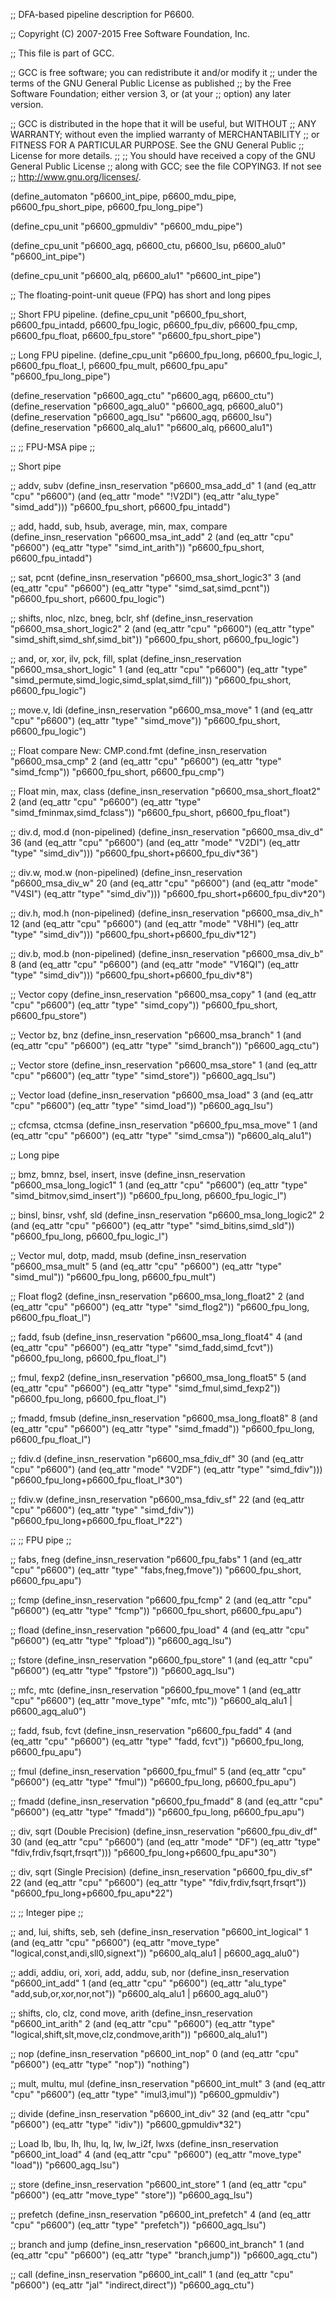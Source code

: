 ;; DFA-based pipeline description for P6600.

;; Copyright (C) 2007-2015 Free Software Foundation, Inc.

;; This file is part of GCC.

;; GCC is free software; you can redistribute it and/or modify it
;; under the terms of the GNU General Public License as published
;; by the Free Software Foundation; either version 3, or (at your
;; option) any later version.

;; GCC is distributed in the hope that it will be useful, but WITHOUT
;; ANY WARRANTY; without even the implied warranty of MERCHANTABILITY
;; or FITNESS FOR A PARTICULAR PURPOSE.  See the GNU General Public
;; License for more details.
;;
;; You should have received a copy of the GNU General Public License
;; along with GCC; see the file COPYING3.  If not see
;; <http://www.gnu.org/licenses/>.

(define_automaton "p6600_int_pipe, p6600_mdu_pipe, p6600_fpu_short_pipe,
    p6600_fpu_long_pipe")

(define_cpu_unit "p6600_gpmuldiv" "p6600_mdu_pipe")

(define_cpu_unit "p6600_agq, p6600_ctu, p6600_lsu, p6600_alu0" "p6600_int_pipe")

(define_cpu_unit "p6600_alq, p6600_alu1" "p6600_int_pipe")

;; The floating-point-unit queue (FPQ) has short and long pipes

;; Short FPU pipeline.
(define_cpu_unit "p6600_fpu_short, p6600_fpu_intadd, p6600_fpu_logic,
		  p6600_fpu_div, p6600_fpu_cmp, p6600_fpu_float,
		  p6600_fpu_store" "p6600_fpu_short_pipe")

;; Long FPU pipeline.
(define_cpu_unit "p6600_fpu_long, p6600_fpu_logic_l, p6600_fpu_float_l,
		  p6600_fpu_mult, p6600_fpu_apu" "p6600_fpu_long_pipe")

(define_reservation "p6600_agq_ctu" "p6600_agq, p6600_ctu")
(define_reservation "p6600_agq_alu0" "p6600_agq, p6600_alu0")
(define_reservation "p6600_agq_lsu" "p6600_agq, p6600_lsu")
(define_reservation "p6600_alq_alu1" "p6600_alq, p6600_alu1")

;;
;; FPU-MSA pipe
;;

;; Short pipe

;; addv, subv
(define_insn_reservation "p6600_msa_add_d" 1
  (and (eq_attr "cpu" "p6600")
       (and (eq_attr "mode" "!V2DI")
	    (eq_attr "alu_type" "simd_add")))
  "p6600_fpu_short, p6600_fpu_intadd")

;; add, hadd, sub, hsub, average, min, max, compare
(define_insn_reservation "p6600_msa_int_add" 2
  (and (eq_attr "cpu" "p6600")
       (eq_attr "type" "simd_int_arith"))
  "p6600_fpu_short, p6600_fpu_intadd")

;; sat, pcnt
(define_insn_reservation "p6600_msa_short_logic3" 3
  (and (eq_attr "cpu" "p6600")
       (eq_attr "type" "simd_sat,simd_pcnt"))
  "p6600_fpu_short, p6600_fpu_logic")

;; shifts, nloc, nlzc, bneg, bclr, shf
(define_insn_reservation "p6600_msa_short_logic2" 2
  (and (eq_attr "cpu" "p6600")
       (eq_attr "type" "simd_shift,simd_shf,simd_bit"))
  "p6600_fpu_short, p6600_fpu_logic")

;; and, or, xor, ilv, pck, fill, splat
(define_insn_reservation "p6600_msa_short_logic" 1
  (and (eq_attr "cpu" "p6600")
       (eq_attr "type" "simd_permute,simd_logic,simd_splat,simd_fill"))
  "p6600_fpu_short, p6600_fpu_logic")

;; move.v, ldi
(define_insn_reservation "p6600_msa_move" 1
  (and (eq_attr "cpu" "p6600")
       (eq_attr "type" "simd_move"))
  "p6600_fpu_short, p6600_fpu_logic")

;; Float compare New: CMP.cond.fmt
(define_insn_reservation "p6600_msa_cmp" 2
  (and (eq_attr "cpu" "p6600")
       (eq_attr "type" "simd_fcmp"))
  "p6600_fpu_short, p6600_fpu_cmp")

;; Float min, max, class
(define_insn_reservation "p6600_msa_short_float2" 2
  (and (eq_attr "cpu" "p6600")
       (eq_attr "type" "simd_fminmax,simd_fclass"))
  "p6600_fpu_short, p6600_fpu_float")

;; div.d, mod.d (non-pipelined)
(define_insn_reservation "p6600_msa_div_d" 36
  (and (eq_attr "cpu" "p6600")
       (and (eq_attr "mode" "V2DI")
	    (eq_attr "type" "simd_div")))
  "p6600_fpu_short+p6600_fpu_div*36")

;; div.w, mod.w (non-pipelined)
(define_insn_reservation "p6600_msa_div_w" 20
  (and (eq_attr "cpu" "p6600")
       (and (eq_attr "mode" "V4SI")
	    (eq_attr "type" "simd_div")))
  "p6600_fpu_short+p6600_fpu_div*20")

;; div.h, mod.h (non-pipelined)
(define_insn_reservation "p6600_msa_div_h" 12
  (and (eq_attr "cpu" "p6600")
       (and (eq_attr "mode" "V8HI")
	    (eq_attr "type" "simd_div")))
  "p6600_fpu_short+p6600_fpu_div*12")

;; div.b, mod.b (non-pipelined)
(define_insn_reservation "p6600_msa_div_b" 8
  (and (eq_attr "cpu" "p6600")
       (and (eq_attr "mode" "V16QI")
	    (eq_attr "type" "simd_div")))
  "p6600_fpu_short+p6600_fpu_div*8")

;; Vector copy
(define_insn_reservation "p6600_msa_copy" 1
  (and (eq_attr "cpu" "p6600")
       (eq_attr "type" "simd_copy"))
  "p6600_fpu_short, p6600_fpu_store")

;; Vector bz, bnz
(define_insn_reservation "p6600_msa_branch" 1
  (and (eq_attr "cpu" "p6600")
       (eq_attr "type" "simd_branch"))
  "p6600_agq_ctu")

;; Vector store
(define_insn_reservation "p6600_msa_store" 1
  (and (eq_attr "cpu" "p6600")
       (eq_attr "type" "simd_store"))
  "p6600_agq_lsu")

;; Vector load
(define_insn_reservation "p6600_msa_load" 3
  (and (eq_attr "cpu" "p6600")
       (eq_attr "type" "simd_load"))
  "p6600_agq_lsu")

;; cfcmsa, ctcmsa
(define_insn_reservation "p6600_fpu_msa_move" 1
  (and (eq_attr "cpu" "p6600")
       (eq_attr "type" "simd_cmsa"))
  "p6600_alq_alu1")

;; Long pipe

;; bmz, bmnz, bsel, insert, insve
(define_insn_reservation "p6600_msa_long_logic1" 1
  (and (eq_attr "cpu" "p6600")
       (eq_attr "type" "simd_bitmov,simd_insert"))
  "p6600_fpu_long, p6600_fpu_logic_l")

;; binsl, binsr, vshf, sld
(define_insn_reservation "p6600_msa_long_logic2" 2
  (and (eq_attr "cpu" "p6600")
       (eq_attr "type" "simd_bitins,simd_sld"))
  "p6600_fpu_long, p6600_fpu_logic_l")

;; Vector mul, dotp, madd, msub
(define_insn_reservation "p6600_msa_mult" 5
  (and (eq_attr "cpu" "p6600")
       (eq_attr "type" "simd_mul"))
  "p6600_fpu_long, p6600_fpu_mult")

;; Float flog2
(define_insn_reservation "p6600_msa_long_float2" 2
  (and (eq_attr "cpu" "p6600")
       (eq_attr "type" "simd_flog2"))
  "p6600_fpu_long, p6600_fpu_float_l")

;; fadd, fsub
(define_insn_reservation "p6600_msa_long_float4" 4
  (and (eq_attr "cpu" "p6600")
       (eq_attr "type" "simd_fadd,simd_fcvt"))
  "p6600_fpu_long, p6600_fpu_float_l")

;; fmul, fexp2
(define_insn_reservation "p6600_msa_long_float5" 5
  (and (eq_attr "cpu" "p6600")
       (eq_attr "type" "simd_fmul,simd_fexp2"))
  "p6600_fpu_long, p6600_fpu_float_l")

;; fmadd, fmsub
(define_insn_reservation "p6600_msa_long_float8" 8
  (and (eq_attr "cpu" "p6600")
       (eq_attr "type" "simd_fmadd"))
  "p6600_fpu_long, p6600_fpu_float_l")

;; fdiv.d
(define_insn_reservation "p6600_msa_fdiv_df" 30
  (and (eq_attr "cpu" "p6600")
       (and (eq_attr "mode" "V2DF")
	    (eq_attr "type" "simd_fdiv")))
  "p6600_fpu_long+p6600_fpu_float_l*30")

;; fdiv.w
(define_insn_reservation "p6600_msa_fdiv_sf" 22
  (and (eq_attr "cpu" "p6600")
       (eq_attr "type" "simd_fdiv"))
  "p6600_fpu_long+p6600_fpu_float_l*22")

;;
;; FPU pipe
;;

;; fabs, fneg
(define_insn_reservation "p6600_fpu_fabs" 1
  (and (eq_attr "cpu" "p6600")
       (eq_attr "type" "fabs,fneg,fmove"))
  "p6600_fpu_short, p6600_fpu_apu")

;; fcmp
(define_insn_reservation "p6600_fpu_fcmp" 2
  (and (eq_attr "cpu" "p6600")
       (eq_attr "type" "fcmp"))
  "p6600_fpu_short, p6600_fpu_apu")

;; fload
(define_insn_reservation "p6600_fpu_load" 4
  (and (eq_attr "cpu" "p6600")
       (eq_attr "type" "fpload"))
  "p6600_agq_lsu")

;; fstore
(define_insn_reservation "p6600_fpu_store" 1
  (and (eq_attr "cpu" "p6600")
       (eq_attr "type" "fpstore"))
  "p6600_agq_lsu")

;; mfc, mtc
(define_insn_reservation "p6600_fpu_move" 1
  (and (eq_attr "cpu" "p6600")
       (eq_attr "move_type" "mfc, mtc"))
  "p6600_alq_alu1 | p6600_agq_alu0")

;; fadd, fsub, fcvt
(define_insn_reservation "p6600_fpu_fadd" 4
  (and (eq_attr "cpu" "p6600")
       (eq_attr "type" "fadd, fcvt"))
  "p6600_fpu_long, p6600_fpu_apu")

;; fmul
(define_insn_reservation "p6600_fpu_fmul" 5
  (and (eq_attr "cpu" "p6600")
       (eq_attr "type" "fmul"))
  "p6600_fpu_long, p6600_fpu_apu")

;; fmadd
(define_insn_reservation "p6600_fpu_fmadd" 8
  (and (eq_attr "cpu" "p6600")
       (eq_attr "type" "fmadd"))
  "p6600_fpu_long, p6600_fpu_apu")

;; div, sqrt (Double Precision)
(define_insn_reservation "p6600_fpu_div_df" 30
  (and (eq_attr "cpu" "p6600")
       (and (eq_attr "mode" "DF")
	    (eq_attr "type" "fdiv,frdiv,fsqrt,frsqrt")))
  "p6600_fpu_long+p6600_fpu_apu*30")

;; div, sqrt (Single Precision)
(define_insn_reservation "p6600_fpu_div_sf" 22
  (and (eq_attr "cpu" "p6600")
       (eq_attr "type" "fdiv,frdiv,fsqrt,frsqrt"))
  "p6600_fpu_long+p6600_fpu_apu*22")

;;
;; Integer pipe
;;

;; and, lui, shifts, seb, seh
(define_insn_reservation "p6600_int_logical" 1
  (and (eq_attr "cpu" "p6600")
       (eq_attr "move_type" "logical,const,andi,sll0,signext"))
  "p6600_alq_alu1 | p6600_agq_alu0")

;; addi, addiu, ori, xori, add, addu, sub, nor
(define_insn_reservation "p6600_int_add" 1
  (and (eq_attr "cpu" "p6600")
       (eq_attr "alu_type" "add,sub,or,xor,nor,not"))
  "p6600_alq_alu1 | p6600_agq_alu0")

;; shifts, clo, clz, cond move, arith
(define_insn_reservation "p6600_int_arith" 2
  (and (eq_attr "cpu" "p6600")
       (eq_attr "type" "logical,shift,slt,move,clz,condmove,arith"))
  "p6600_alq_alu1")

;; nop
(define_insn_reservation "p6600_int_nop" 0
  (and (eq_attr "cpu" "p6600")
       (eq_attr "type" "nop"))
  "nothing")

;; mult, multu, mul
(define_insn_reservation "p6600_int_mult" 3
  (and (eq_attr "cpu" "p6600")
       (eq_attr "type" "imul3,imul"))
  "p6600_gpmuldiv")

;; divide
(define_insn_reservation "p6600_int_div" 32
  (and (eq_attr "cpu" "p6600")
       (eq_attr "type" "idiv"))
  "p6600_gpmuldiv*32")

;; Load lb, lbu, lh, lhu, lq, lw, lw_i2f, lwxs
(define_insn_reservation "p6600_int_load" 4
  (and (eq_attr "cpu" "p6600")
       (eq_attr "move_type" "load"))
  "p6600_agq_lsu")

;; store
(define_insn_reservation "p6600_int_store" 1
  (and (eq_attr "cpu" "p6600")
       (eq_attr "move_type" "store"))
  "p6600_agq_lsu")

;; prefetch
(define_insn_reservation "p6600_int_prefetch" 4
  (and (eq_attr "cpu" "p6600")
       (eq_attr "type" "prefetch"))
  "p6600_agq_lsu")

;; branch and jump
(define_insn_reservation "p6600_int_branch" 1
  (and (eq_attr "cpu" "p6600")
       (eq_attr "type" "branch,jump"))
  "p6600_agq_ctu")

;; call
(define_insn_reservation "p6600_int_call" 1
  (and (eq_attr "cpu" "p6600")
       (eq_attr "jal" "indirect,direct"))
  "p6600_agq_ctu")
